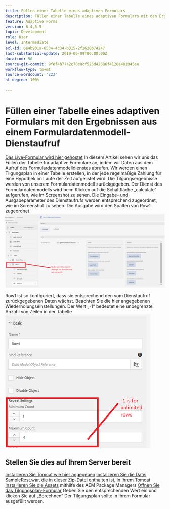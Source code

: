 ```yaml
---
title: Füllen einer Tabelle eines adaptiven Formulars
description: Füllen einer Tabelle eines adaptiven Formulars mit den Ergebnissen aus Formulardatenmodell-Dienstaufrufen
feature: Adaptive Forms
version: 6.4,6.5
topic: Development
role: User
level: Intermediate
exl-id: 6e4b901a-6534-4c34-b315-2f2620b74247
last-substantial-update: 2019-06-09T00:00:00Z
duration: 50
source-git-commit: 9fef4b77a2c70c8cf525d42686f4120e481945ee
workflow-type: tm+mt
source-wordcount: '223'
ht-degree: 100%

---
```


# Füllen einer Tabelle eines adaptiven Formulars mit den Ergebnissen aus einem Formulardatenmodell-Dienstaufruf

[Das Live-Formular wird hier gehostet](https://forms.enablementadobe.com/content/dam/formsanddocuments/amortization/jcr:content?wcmmode=disabled)
In diesem Artikel sehen wir uns das Füllen der Tabelle für adaptive Formulare an, indem wir Daten aus dem Aufruf des Formulardatenmodelldienstes abrufen. Wir werden einen Tilgungsplan in einer Tabelle erstellen, in der jede regelmäßige Zahlung für eine Hypothek im Laufe der Zeit aufgelistet wird. Die Tilgungsergebnisse werden von unserem Formulardatenmodell zurückgegeben. Der Dienst des Formulardatenmodells wird beim Klicken auf die Schaltfläche „calculate“ aufgerufen, wie im Screenshot zu sehen. Die Eingabe- und Ausgabeparameter des Dienstaufrufs werden entsprechend zugeordnet, wie im Screenshot zu sehen. Die Ausgabe wird den Spalten von Row1 zugeordnet
![clickevent](assets/amortization.PNG)

Row1 ist so konfiguriert, dass sie entsprechend den vom Dienstaufruf zurückgegebenen Daten wächst. Beachten Sie die hier angegebenen Wiederholungseinstellungen. Der Wert „-1“ bedeutet eine unbegrenzte Anzahl von Zeilen in der Tabelle
![Row1](assets/rowconfiguration.PNG)

## Stellen Sie dies auf Ihrem Server bereit

[Installieren Sie Tomcat wie hier angegeben](/help/forms/ic-print-channel-tutorial/set-up-tomcat.md)
[Installieren Sie die Datei SampleRest.war, die in dieser Zip-Datei enthalten ist, in Ihrem Tomcat](assets/sample-rest.zip)
[Installieren Sie die Assets](assets/amortizationschedule.zip) mithilfe des AEM Package Managers
[Öffnen Sie das Tilgungsplan-Formular](http://localhost:4502/content/dam/formsanddocuments/amortization/jcr:content?wcmmode=disabled)
Geben Sie den entsprechenden Wert ein und klicken Sie auf „Berechnen“
Der Tilgungsplan sollte in Ihrem Formular ausgefüllt werden.
